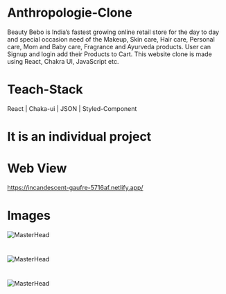 # Anthropologie-Clone
Beauty Bebo is India’s fastest growing online retail store for the day to day and special occasion need of the Makeup, Skin care, Hair care, Personal care, Mom and Baby care, Fragrance and Ayurveda products. User can Signup and login add their Products to Cart. This website clone is made using React, Chakra UI, JavaScript etc.

# Teach-Stack
React | Chaka-ui | JSON | Styled-Component

# It is an individual project

# Web View
https://incandescent-gaufre-5716af.netlify.app/

# Images

![MasterHead](https://i.ibb.co/wyz1tzx/Screenshot-185.png)
#
![MasterHead](https://i.ibb.co/vBqG3Tc/Screenshot-2022-12-19-140655.png)
#
![MasterHead](https://i.ibb.co/9tGQKcL/Screenshot-2022-12-19-141502.png)
